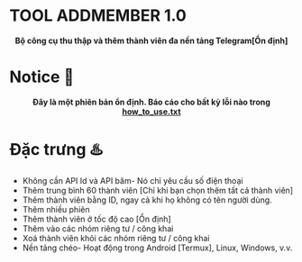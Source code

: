 # TOOL ADDMEMBER 1.0
<p align='center'><b>Bộ công cụ thu thập và thêm thành viên đa nền tảng Telegram[Ổn định]</b></p>

# Notice 📣

<p align='center'><b>Đây là một phiên bản ổn định. Báo cáo cho bất kỳ lỗi nào trong <a href='https://telegram.me/HISABO> Telegram </a>
  </p>

# Usage 🧰

* Trước tiên, bạn cần cài đặt các yêu cầu - `pip install -r architects.txt`
* Sau đó, bạn cần lưu trữ các tài khoản của mình bằng cách sử dụng `manager.py`
* Sau đó, cạo và thêm thành viên bằng cách sử dụng `add.py`

<b> Để có hướng dẫn đầy đủ và thông tin quan trọng, hãy tham khảo, ,<a href='https://github.com/ryostar/TOOL-ADDMEMBER/blob/main/how_to_use.txt'>how_to_use.txt</a> </b>

# Đặc trưng ♨️

* Không cần API Id và API băm- Nó chỉ yêu cầu số điện thoại
* Thêm trung bình 60 thành viên [Chỉ khi bạn chọn thêm tất cả thành viên]
* Thêm thành viên bằng ID, ngay cả khi họ không có tên người dùng.
* Thêm nhiều phiên
* Thêm thành viên ở tốc độ cao [Ổn định]
* Thêm vào các nhóm riêng tư / công khai
* Xoá thành viên khỏi các nhóm riêng tư / công khai
* Nền tảng chéo- Hoạt động trong Android [Termux], Linux, Windows, v.v.
